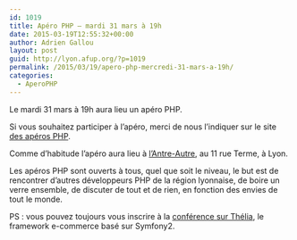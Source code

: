 ```yaml
---
id: 1019
title: Apéro PHP – mardi 31 mars à 19h
date: 2015-03-19T12:55:32+00:00
author: Adrien Gallou
layout: post
guid: http://lyon.afup.org/?p=1019
permalink: /2015/03/19/apero-php-mercredi-31-mars-a-19h/
categories:
  - AperoPHP
---
```

Le mardi 31 mars à 19h aura lieu un apéro PHP.

Si vous souhaitez participer à l’apéro, merci de nous l’indiquer sur le site [des apéros PHP](http://aperophp.net/352/view.html).

Comme d’habitude l’apéro aura lieu à [l’Antre-Autre](http://www.lantreautre.fr/), au 11 rue Terme, à Lyon.

Les apéros PHP sont ouverts à tous, quel que soit le niveau, le but est de rencontrer d’autres développeurs PHP de la région lyonnaise, de boire un verre ensemble, de discuter de tout et de rien, en fonction des envies de tout le monde.

PS : vous pouvez toujours vous inscrire à la [conférence sur Thélia](http://lyon.afup.org/2015/03/10/conference-sur-thelia-le-3-avril-a-19h/), le framework e-commerce basé sur Symfony2.